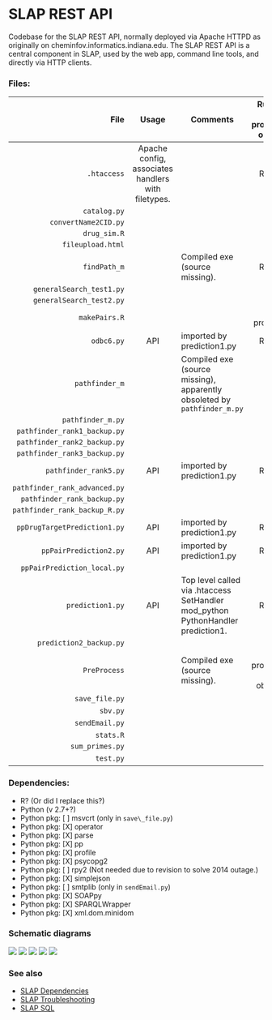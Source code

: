 # SLAP REST API

Codebase for the SLAP REST API, normally deployed
via Apache HTTPD as originally on cheminfov.informatics.indiana.edu.  The SLAP REST API
is a central component in SLAP, used by the web app, command line tools, and directly
via HTTP clients.

### Files:

|File|Usage|Comments|Runtime, Pre-processing, or Other|
|--:|:-:|---|:-:|
|`.htaccess`|Apache config, associates handlers with filetypes.||Runtime|
|`catalog.py`||||
|`convertName2CID.py`||||
|`drug_sim.R`||||
|`fileupload.html`||||
|`findPath_m`||Compiled exe (source missing).|Runtime|
|`generalSearch_test1.py`||||
|`generalSearch_test2.py`||||
|`makePairs.R`|||Pre-processing|
|`odbc6.py`|API|imported by prediction1.py|Runtime|
|`pathfinder_m`||Compiled exe (source missing), apparently obsoleted by `pathfinder_m.py`||
|`pathfinder_m.py`||||
|`pathfinder_rank1_backup.py`||||
|`pathfinder_rank2_backup.py`||||
|`pathfinder_rank3_backup.py`||||
|`pathfinder_rank5.py`|API|imported by prediction1.py|Runtime|
|`pathfinder_rank_advanced.py`||||
|`pathfinder_rank_backup.py`||||
|`pathfinder_rank_backup_R.py`||||
|`ppDrugTargetPrediction1.py`|API|imported by prediction1.py|Runtime|
|`ppPairPrediction2.py`|API|imported by prediction1.py|Runtime|
|`ppPairPrediction_local.py`||||
|`prediction1.py`|API|Top level called via .htaccess SetHandler mod\_python PythonHandler prediction1.|Runtime|
|`prediction2_backup.py`||||
|`PreProcess`||Compiled exe (source missing).|Pre-processing? or obsolete?|
|`save_file.py`|||Other|
|`sbv.py`||||
|`sendEmail.py`|||Other|
|`stats.R`||||
|`sum_primes.py`||||
|`test.py`|||Other|


### Dependencies:

 *	R? (Or did I replace this?)
 *	Python (v 2.7+?)
 *	Python pkg: [ ] msvcrt		(only in `save\_file.py`)
 *	Python pkg: [X] operator
 *	Python pkg: [X] parse
 *	Python pkg: [X] pp
 *	Python pkg: [X] profile
 *	Python pkg: [X] psycopg2
 *	Python pkg: [ ] rpy2		(Not needed due to revision to solve 2014 outage.)
 *	Python pkg: [X] simplejson
 *	Python pkg: [ ] smtplib		(only in `sendEmail.py`)
 *	Python pkg: [X] SOAPpy
 *	Python pkg: [X] SPARQLWrapper
 *	Python pkg: [X] xml.dom.minidom

### Schematic diagrams

<img src="doc/images/SLAP_Architecture - SLAP overview.png">

<img src="doc/images/SLAP_Architecture - Chem2Bio2RDF DB.png">

<img src="doc/images/SLAP_Architecture - SLAP REST API.png">

<img src="doc/images/SLAP_Architecture - SLAP Cmd-line App.png">

<img src="doc/images/SLAP_Architecture - SLAP Web App.png">

### See also

* [SLAP Dependencies](doc/SLAP\_Dependencies.md)
* [SLAP Troubleshooting](doc/SLAP\_troubleshooting.md)
* [SLAP SQL](doc/SLAP\_SQL.md)
